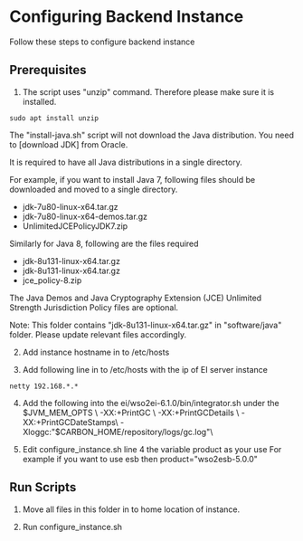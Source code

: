 Configuring Backend Instance
============================

Follow these steps to configure backend instance

## Prerequisites

1. The script uses "unzip" command. Therefore please make sure it is installed.

`sudo apt install unzip`

The "install-java.sh" script will not download the Java distribution. You need to [download JDK] from Oracle.

It is required to have all Java distributions in a single directory.

For example, if you want to install Java 7, following files should be downloaded and moved to a single directory.

 - jdk-7u80-linux-x64.tar.gz
 - jdk-7u80-linux-x64-demos.tar.gz
 - UnlimitedJCEPolicyJDK7.zip

Similarly for Java 8, following are the files required

 - jdk-8u131-linux-x64.tar.gz
 - jdk-8u131-linux-x64.tar.gz
 - jce_policy-8.zip

The Java Demos and Java Cryptography Extension (JCE) Unlimited Strength Jurisdiction Policy files are optional.

Note: This folder contains "jdk-8u131-linux-x64.tar.gz" in "software/java" folder. Please update relevant files accordingly.

2. Add instance hostname in to /etc/hosts

3. Add following line in to /etc/hosts with the ip of EI server instance

`netty 192.168.*.*`

4. Add the following into the ei/wso2ei-6.1.0/bin/integrator.sh under the $JVM_MEM_OPTS \
      -XX:+PrintGC \
      -XX:+PrintGCDetails \
      -XX:+PrintGCDateStamps\
      -Xloggc:"$CARBON_HOME/repository/logs/gc.log"\
      
5. Edit configure_instance.sh line 4 the variable product as your use 
      For example if you want to use esb then
      product="wso2esb-5.0.0"
      
      

## Run Scripts

1. Move all files in this folder in to home location of instance. 

2. Run configure_instance.sh
